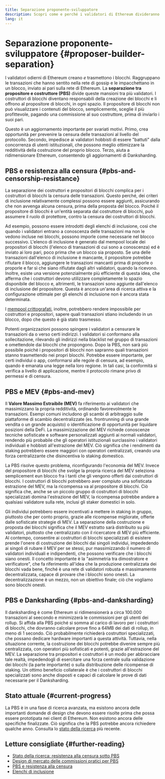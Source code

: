 ```yaml
---
title: Separazione proponente-sviluppatore
description: Scopri come e perché i validatori di Ethereum divideranno le proprie responsabilità di costruzione e trasmissione dei blocchi.
lang: it
---
```


# Separazione proponente-sviluppatore {#proposer-builder-separation}

I validatori odierni di Ethereum creano _e_ trasmettono i blocchi. Raggruppano le transazioni che hanno sentito nella rete di gossip e le impacchettano in un blocco, inviato ai pari sulla rete di Ethereum. La **separazione tra propositore e costruttore (PBS)** divide queste mansioni tra più validatori. I costruttori di blocchi diventano responsabili della creazione dei blocchi e li offrono al propositore di blocchi, in ogni spazio. Il propositore di blocchi non può visualizzare i contenuti del blocco, semplicemente, sceglie il più profittevole, pagando una commissione al suo costruttore, prima di inviarlo i suoi pari.

Questo è un aggiornamento importante per svariati motivi. Primo, crea opportunità per prevenire la censura delle transazioni al livello del protocollo. Secondo, impedisce ai validatori hobbisti di essere "battuti" dalla concorrenza di utenti istituzionali, che possono meglio ottimizzare la redditività della costruzione del proprio blocco. Terzo, aiuta a ridimensionare Ethereum, consentendo gli aggiornamenti di Danksharding.

## PBS e resistenza alla censura {#pbs-and-censorship-resistance}

La separazione dei costruttori e propositori di blocchi complica per i costruttori di blocchi la censura delle transazioni. Questo perché, dei criteri di inclusione relativamente complessi possono essere aggiunti, assicurando che non avvenga alcuna censura, prima della proposta del blocco. Poiché il propositore di blocchi è un'entità separata dal costruttore di blocchi, può assumere il ruolo di protettore, contro la censura dei costruttori di blocchi.

Ad esempio, possono essere introdotti degli elenchi di inclusione, così che quando i validatori entrano a conoscenza delle transazioni ma non le vedono incluse nei blocchi, possono imporle come necessarie nel blocco successivo. L'elenco di inclusione è generato dal mempool locale dei propositori di blocchi (l'elenco di transazioni di cui sono a conoscenza) ed è inviato ai loro pari, poco prima che un blocco sia proposto. Se una delle transazioni dall'elenco di inclusione è mancante, il propositore potrebbe rifiutare il blocco, aggiungere le transazioni mancanti prima di proporle o proporle e far sì che siano rifiutate dagli altri validatori, quando la ricevono. Inoltre, esiste una versione potenzialmente più efficiente di questa idea, che afferma che i costruttori devono utilizzare completamente lo spazio disponibile del blocco e, altrimenti, le transazioni sono aggiunte dall'elenco di inclusione del propositore. Questa è ancora un'area di ricerca attiva e la configurazione ottimale per gli elenchi di inclusione non è ancora stata determinata.

I [mempool crittografati](https://www.youtube.com/watch?v=fHDjgFcha0M&list=PLpktWkixc1gUqkyc1-iE6TT0RWQTBJELe&index=3), inoltre, potrebbero rendere impossibile per costruttori e propositori, sapere quali transazioni stiano includendo in un blocco, dopo che questo è già stato trasmesso.

<ExpandableCard title="Che tipi di censura sono risolti dalla PBS?" eventCategory="/roadmap/pbs" eventName="clicked what kinds of censorship does PBS solve?">

Potenti organizzazioni possono spingere i validatori a censurare le transazioni da o verso certi indirizzi. I validatori si conformano alla sollecitazione, rilevando gli indirizzi nella blacklist nel gruppo di transazioni e omettendole dai blocchi che propongono. Dopo la PBS, non sarà più possibile poiché i propositori di blocchi non sapranno quali transazioni stanno trasmettendo nei propri blocchi. Potrebbe essere importante, per certi individui o app, conformarsi alle regole di censura, ad esempio, quando è emanata una legge nella loro regione. In tali casi, la conformità si verifica a livello di applicazione, mentre il protocolo rimane privo di permessi e di censura.

</ExpandableCard>

## PBS e MEV {#pbs-and-mev}

Il **Valore Massimo Estraibile (MEV)** fa riferimento ai validatori che massimizzano la propria redditività, ordinando favorevolmente le transazioni. Esempi comuni includono gli scambi di arbitraggio sulle piattaforme di scambio decentralizzate (es. frontrunning di una grande vendita o un grande acquisto) o identificazione di opportunità per liquidare posizioni della DeFi. La massimizzazione del MEV richiede conoscenze tecniche sofisticate e software personalizzati aggiunti ai normali validatori, rendendo più probabile che gli operatori istituzionali surclassino i validatori individuali e hobbisti all'estrazione del MEV. Ciò significa che i rendimenti da staking potrebbero essere maggiori con operatori centralizzati, creando una forza centralizzante che disincentiva lo staking domestico.

La PBS risolve questo problema, riconfigurando l'economia del MEV. Invece del propositore di blocchi che svolge la propria ricerca del MEV seleziona semplicement eun blocco fra i tanti che gli vengono offerti dai costruttori di blocchi. I costruttori di blocchi potrebbero aver compiuto una sofisticata estrazione del MEV, ma la ricompensa va al propositore di blocchi. Ciò significa che, anche se un piccolo gruppo di costruttori di blocchi specializzati domina l'estrazione del MEV, la ricompensa potrebbe andare a qualsiasi validatore sulla rete, inclusi gli staker domestici in solo.

<ExpandableCard title="Perché va bene centralizzare la costruzione dei blocchi?" eventCategory="/roadmap/pbs" eventName="clicked why is it OK to centralize block building?">

Gli individui potrebbero essere incentivati a mettere in staking in gruppo, piuttosto che per conto proprio, grazie alle ricompense migliorate, offerte dalle sofisticate strategie di MEV. La separazione della costruzione e proposta dei blocchi significa che il MEV estratto sarà distribuito su più validatori, piuttosto che centralizzato con il ricercatore di MEV più efficiente. Al contempo, consentire ai costruttori di blocchi specializzati di esistere prende l'onere di costruzione dei blocchi dai singoli individui, impededendo ai singoli di rubare il MEV per se stessi, pur massimizzando il numero di validatori individuali e indipendenti, che possono verificare che i blocchi siano onesti. Il concetto importante è la "asimmetria tra dimostratore e verificatore", che fa riferimento all'idea che la produzione centralizzata dei blocchi vada bene, finché è una rete di validatori robusta e massimamente decentralizzata, capace di provare che i blocchi sono onesti. La decentralizzazione è un mezzo, non un obiettivo finale; ciò che vogliamo sono blocchi onesti.
</ExpandableCard>

## PBS e Danksharding {#pbs-and-danksharding}

Il danksharding è come Ethereum si ridimensionerà a circa 100.000 transazioni al seecondo e minimizzerà le commissioni per gli utenti dei rollup. Si affida alla PBS poiché si somma al carico di lavoro per i costruttori di blocchi, che dovranno calcolare prove fino a 64MB dei dati di rollup, in meno di 1 secondo. Ciò probabilmente richiederà costruttori specializzati, che possano dedicare hardware importanti a questa attività. Tuttavia, nella situazione corrente, la costruzione dei blocchi potrebbe divenire sempre più centralizzata, con operatori più sofisticati e potenti, grazie all'estrazione del MEV. La separazione tra propositori e costruttori è un modo per abbracciare tale realtà, impedendogli di esercitare una forza centrale sulla validazione dei blocchi (la parte importante) o sulla distribuzione delle ricompense di staking. Un ottimo beneficio collaterale è che i costruttori di blocchi specializzati sono anche disposti e capaci di calcolare le prove di dati necessarie per il Danksharding.

## Stato attuale {#current-progress}

La PBS è in una fase di ricerca avanzata, ma esistono ancora delle importanti domande di design che devono essere risolte prima che possa essere prototipata nei client di Ethereum. Non esistono ancora delle specifiche finalizzate. Ciò significa che la PBS potrebbe ancora richiedere qualche anno. Consulta lo [stato della ricerca](https://notes.ethereum.org/@vbuterin/pbs_censorship_resistance) più recente.

## Letture consigliate {#further-reading}

- [Stato della ricerca: resistenza alla censura sotto PBS](https://notes.ethereum.org/@vbuterin/pbs_censorship_resistance)
- [Design di mercato delle commissioni pratici per PBS](https://ethresear.ch/t/proposer-block-builder-separation-friendly-fee-market-designs/9725)
- [PBS e resistenza alla censura](https://notes.ethereum.org/@fradamt/H1TsYRfJc#Secondary-auctions)
- [Elenchi di inclusione](https://notes.ethereum.org/@fradamt/H1ZqdtrBF)
